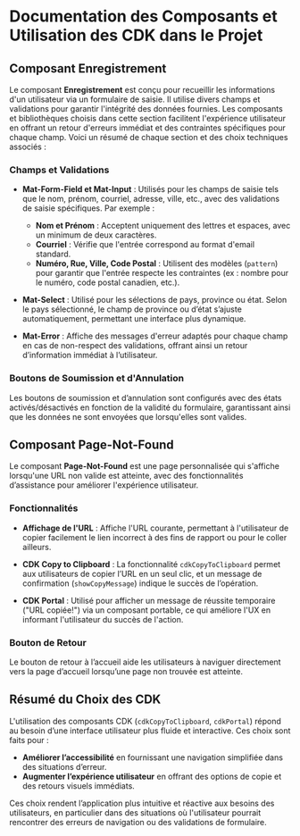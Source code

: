 # Documentation des Composants et Utilisation des CDK dans le Projet

## Composant Enregistrement

Le composant **Enregistrement** est conçu pour recueillir les informations d'un utilisateur via un formulaire de saisie. Il utilise divers champs et validations pour garantir l'intégrité des données fournies. Les composants et bibliothèques choisis dans cette section facilitent l'expérience utilisateur en offrant un retour d'erreurs immédiat et des contraintes spécifiques pour chaque champ. Voici un résumé de chaque section et des choix techniques associés :

### Champs et Validations

- **Mat-Form-Field et Mat-Input** : Utilisés pour les champs de saisie tels que le nom, prénom, courriel, adresse, ville, etc., avec des validations de saisie spécifiques. Par exemple :
  - **Nom et Prénom** : Acceptent uniquement des lettres et espaces, avec un minimum de deux caractères.
  - **Courriel** : Vérifie que l'entrée correspond au format d'email standard.
  - **Numéro, Rue, Ville, Code Postal** : Utilisent des modèles (`pattern`) pour garantir que l'entrée respecte les contraintes (ex : nombre pour le numéro, code postal canadien, etc.).

- **Mat-Select** : Utilisé pour les sélections de pays, province ou état. Selon le pays sélectionné, le champ de province ou d’état s’ajuste automatiquement, permettant une interface plus dynamique.

- **Mat-Error** : Affiche des messages d'erreur adaptés pour chaque champ en cas de non-respect des validations, offrant ainsi un retour d’information immédiat à l’utilisateur.

### Boutons de Soumission et d'Annulation

Les boutons de soumission et d’annulation sont configurés avec des états activés/désactivés en fonction de la validité du formulaire, garantissant ainsi que les données ne sont envoyées que lorsqu'elles sont valides.

## Composant Page-Not-Found

Le composant **Page-Not-Found** est une page personnalisée qui s'affiche lorsqu'une URL non valide est atteinte, avec des fonctionnalités d’assistance pour améliorer l'expérience utilisateur.

### Fonctionnalités

- **Affichage de l'URL** : Affiche l'URL courante, permettant à l'utilisateur de copier facilement le lien incorrect à des fins de rapport ou pour le coller ailleurs.

- **CDK Copy to Clipboard** : La fonctionnalité `cdkCopyToClipboard` permet aux utilisateurs de copier l’URL en un seul clic, et un message de confirmation (`showCopyMessage`) indique le succès de l’opération.

- **CDK Portal** : Utilisé pour afficher un message de réussite temporaire ("URL copiée!") via un composant portable, ce qui améliore l'UX en informant l'utilisateur du succès de l'action.

### Bouton de Retour

Le bouton de retour à l’accueil aide les utilisateurs à naviguer directement vers la page d’accueil lorsqu’une page non trouvée est atteinte.

## Résumé du Choix des CDK

L'utilisation des composants CDK (`cdkCopyToClipboard`, `cdkPortal`) répond au besoin d’une interface utilisateur plus fluide et interactive. Ces choix sont faits pour :
- **Améliorer l’accessibilité** en fournissant une navigation simplifiée dans des situations d’erreur.
- **Augmenter l’expérience utilisateur** en offrant des options de copie et des retours visuels immédiats.
  
Ces choix rendent l’application plus intuitive et réactive aux besoins des utilisateurs, en particulier dans des situations où l'utilisateur pourrait rencontrer des erreurs de navigation ou des validations de formulaire.

